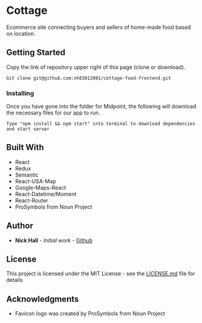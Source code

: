 # Cottage

Ecommerce site connecting buyers and sellers of home-made food based on location.

## Getting Started

Copy the link of repository upper right of this page (clone or download).

```
Git clone git@github.com:nh83012001/cottage-food-frontend.git
```

### Installing

Once you have gone into the folder for Midpoint, the following will download the necessary files for our app to run.

```
Type "npm install && npm start" into terminal to download dependencies and start server
```

## Built With

* React
* Redux
* Semantic
* React-USA-Map
* Google-Maps-React
* React-Datetime/Moment
* React-Router
* ProSymbols from Noun Project


## Author

* **Nick Hall** - *Initial work* - [Github](https://github.com/nh83012001)

## License

This project is licensed under the MIT License - see the [LICENSE.md](LICENSE.md) file for details

## Acknowledgments

* Favicon logo was created by ProSymbols from Noun Project
